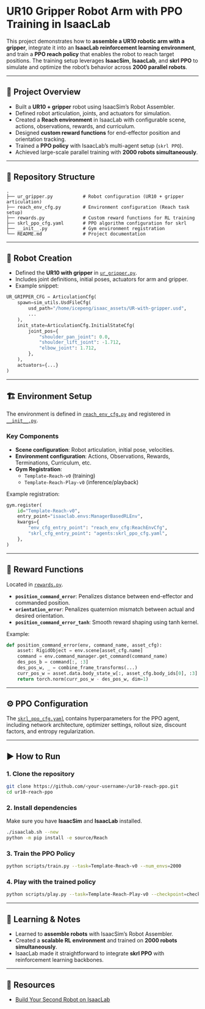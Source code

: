 # UR10 Gripper Robot Arm with PPO Training in IsaacLab

This project demonstrates how to **assemble a UR10 robotic arm with a gripper**, integrate it into an **IsaacLab reinforcement learning environment**, and train a **PPO reach policy** that enables the robot to reach target positions. The training setup leverages **IsaacSim**, **IsaacLab**, and **skrl PPO** to simulate and optimize the robot’s behavior across **2000 parallel robots**.

---

## 🚀 Project Overview

- Built a **UR10 + gripper** robot using IsaacSim’s Robot Assembler.  
- Defined robot articulation, joints, and actuators for simulation.  
- Created a **Reach environment** in IsaacLab with configurable scene, actions, observations, rewards, and curriculum.  
- Designed **custom reward functions** for end-effector position and orientation tracking.  
- Trained a **PPO policy** with IsaacLab’s multi-agent setup (`skrl PPO`).  
- Achieved large-scale parallel training with **2000 robots simultaneously**.

---

## 📂 Repository Structure

```
.
├── ur_gripper.py           # Robot configuration (UR10 + gripper articulation)
├── reach_env_cfg.py        # Environment configuration (Reach task setup)
├── rewards.py              # Custom reward functions for RL training
├── skrl_ppo_cfg.yaml       # PPO algorithm configuration for skrl
├── __init__.py             # Gym environment registration
└── README.md               # Project documentation
```

---

## 🦾 Robot Creation

- Defined the **UR10 with gripper** in [`ur_gripper.py`](./ur_gripper.py).  
- Includes joint definitions, initial poses, actuators for arm and gripper.  
- Example snippet:

```python
UR_GRIPPER_CFG = ArticulationCfg(
    spawn=sim_utils.UsdFileCfg(
        usd_path="/home/icepeng/isaac_assets/UR-with-gripper.usd",
        ...
    ),
    init_state=ArticulationCfg.InitialStateCfg(
        joint_pos={
            "shoulder_pan_joint": 0.0,
            "shoulder_lift_joint": -1.712,
            "elbow_joint": 1.712,
        },
    ),
    actuators={...}
)
```

---

## 🏗️ Environment Setup

The environment is defined in [`reach_env_cfg.py`](./reach_env_cfg.py) and registered in [`__init__.py`](./__init__.py).

### Key Components
- **Scene configuration**: Robot articulation, initial pose, velocities.  
- **Environment configuration**: Actions, Observations, Rewards, Terminations, Curriculum, etc.  
- **Gym Registration**:
  - `Template-Reach-v0` (training)
  - `Template-Reach-Play-v0` (inference/playback)

Example registration:

```python
gym.register(
    id="Template-Reach-v0",
    entry_point="isaaclab.envs:ManagerBasedRLEnv",
    kwargs={
        "env_cfg_entry_point": "reach_env_cfg:ReachEnvCfg",
        "skrl_cfg_entry_point": "agents:skrl_ppo_cfg.yaml",
    },
)
```

---

## 🎯 Reward Functions

Located in [`rewards.py`](./rewards.py).

- **`position_command_error`**: Penalizes distance between end-effector and commanded position.  
- **`orientation_error`**: Penalizes quaternion mismatch between actual and desired orientation.  
- **`position_command_error_tanh`**: Smooth reward shaping using tanh kernel.  

Example:

```python
def position_command_error(env, command_name, asset_cfg):
    asset: RigidObject = env.scene[asset_cfg.name]
    command = env.command_manager.get_command(command_name)
    des_pos_b = command[:, :3]
    des_pos_w, _ = combine_frame_transforms(...)
    curr_pos_w = asset.data.body_state_w[:, asset_cfg.body_ids[0], :3]
    return torch.norm(curr_pos_w - des_pos_w, dim=1)
```

---

## ⚙️ PPO Configuration

The [`skrl_ppo_cfg.yaml`](./skrl_ppo_cfg.yaml) contains hyperparameters for the PPO agent, including network architecture, optimizer settings, rollout size, discount factors, and entropy regularization.

---

## ▶️ How to Run

### 1. Clone the repository
```bash
git clone https://github.com/<your-username>/ur10-reach-ppo.git
cd ur10-reach-ppo
```

### 2. Install dependencies
Make sure you have **IsaacSim** and **IsaacLab** installed.

```bash
./isaaclab.sh --new
python -m pip install -e source/Reach
```

### 3. Train the PPO Policy
```bash
python scripts/train.py --task=Template-Reach-v0 --num_envs=2000
```

### 4. Play with the trained policy
```bash
python scripts/play.py --task=Template-Reach-Play-v0 --checkpoint=checkpoints/latest.pt
```

---

## 📖 Learning & Notes

- Learned to **assemble robots** with IsaacSim’s Robot Assembler.  
- Created a **scalable RL environment** and trained on **2000 robots simultaneously**.  
- IsaacLab made it straightforward to integrate **skrl PPO** with reinforcement learning backbones.

---

## 🔗 Resources

- [Build Your Second Robot on IsaacLab](https://learn.nvidia.com/courses/course?course_id=course-v1:DLI+S-OV-47+V1&unit=block-v1:DLI+S-OV-47+V1+type@vertical+block@fff0914a40cd4929854106a693f0cd06)  
